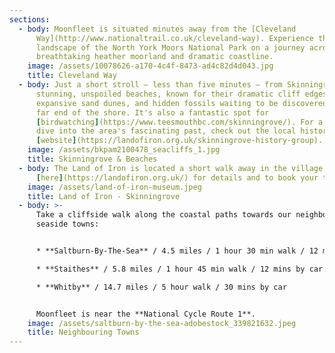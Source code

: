 ```yaml
---
sections:
  - body: Moonfleet is situated minutes away from the [Cleveland
      Way](http://www.nationaltrail.co.uk/cleveland-way). Experience the varied
      landscape of the North York Moors National Park on a journey across
      breathtaking heather moorland and dramatic coastline.
    image: /assets/10078626-a170-4c4f-8473-ad4c82d4d043.jpg
    title: Cleveland Way
  - body: Just a short stroll — less than five minutes — from Skinningrove's
      stunning, unspoiled beaches, known for their dramatic cliff edges,
      expansive sand dunes, and hidden fossils waiting to be discovered at the
      far end of the shore. It's also a fantastic spot for
      [birdwatching](https://www.teesmouthbc.com/skinningrove/). For a deeper
      dive into the area's fascinating past, check out the local history group's
      [website](https://landofiron.org.uk/skinningrove-history-group).
    image: /assets/bkpam2100478_seacliffs_1.jpg
    title: Skinningrove & Beaches
  - body: The Land of Iron is located a short walk away in the village. Click
      [here](https://landofiron.org.uk/) for details and to book your tickets!
    image: /assets/land-of-iron-museum.jpeg
    title: Land of Iron - Skinningrove
  - body: >-
      Take a cliffside walk along the coastal paths towards our neighbouring
      seaside towns:


      * **Saltburn-By-The-Sea** / 4.5 miles / 1 hour 30 min walk / 12 mins by car

      * **Staithes** / 5.8 miles / 1 hour 45 min walk / 12 mins by car

      * **Whitby** / 14.7 miles / 5 hour walk / 30 mins by car


      Moonfleet is near the **National Cycle Route 1**.
    image: /assets/saltburn-by-the-sea-adobestock_339821632.jpeg
    title: Neighbouring Towns
---
```

